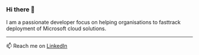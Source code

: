 ### Hi there 👋

I am a passionate developer focus on helping organisations to fasttrack deployment of Microsoft cloud solutions.  

---

📫 Reach me on [LinkedIn](https://www.linkedin.com/in/pererasean/)

<!--
**seanperera/seanperera** is a ✨ _special_ ✨ repository because its `README.md` (this file) appears on your GitHub profile.

Here are some ideas to get you started:

- 🔭 I’m currently working on ...
- 🌱 I’m currently learning ...
- 👯 I’m looking to collaborate on ...
- 🤔 I’m looking for help with ...
- 💬 Ask me about ...
- 📫 How to reach me: ...
- 😄 Pronouns: ...
- ⚡ Fun fact: ...
-->
